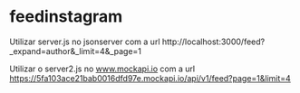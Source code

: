 # feedinstagram

Utilizar server.js no jsonserver com a url http://localhost:3000/feed?_expand=author&_limit=4&_page=1
    
Utilizar o server2.js no www.mockapi.io com a url https://5fa103ace21bab0016dfd97e.mockapi.io/api/v1/feed?page=1&limit=4